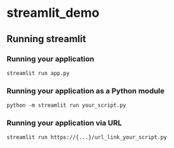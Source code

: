 # streamlit_demo
## Running streamlit
### Running your application
`streamlit run app.py`

### Running your application as a Python module
`python -m streamlit run your_script.py`

### Running your application via URL
`streamlit run https://{...}/url_link_your_script.py`
